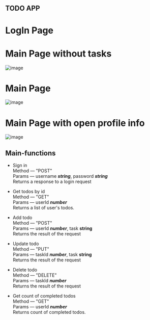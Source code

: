 ## TODO APP
# LogIn Page

# Main Page without tasks
![image](https://user-images.githubusercontent.com/73232366/221599021-5dc40ad8-424c-4ecf-8764-9231d55949fd.png)
# Main Page
![image](https://user-images.githubusercontent.com/73232366/221599209-4fe5fce5-8e6e-4c41-b671-9888f4f7f226.png)
# Main Page with open profile info
![image](https://user-images.githubusercontent.com/73232366/221599387-93aa24bb-8184-499f-8a06-e9cab523362a.png)

## Main-functions
- Sign in  
  Method — "POST"  
  Params — username ___string___, password ___string___  
  Returns a response to a login request  

- Get todos by id  
  Method — "GET"  
  Params — userId ___number___  
  Returns a list of user's todos.  

- Add todo  
  Method — "POST"  
  Params — userId ___number___, task __string__  
  Returns the result of the request  

- Update todo  
  Method — "PUT"  
  Params — taskId ___number___, task __string__  
  Returns the result of the request 

- Delete todo  
  Method — "DELETE"  
  Params — taskId ___number___  
  Returns the result of the request
  
 - Get count of completed todos  
  Method — "GET"  
  Params — userId ___number___  
  Returns count of completed todos. 

